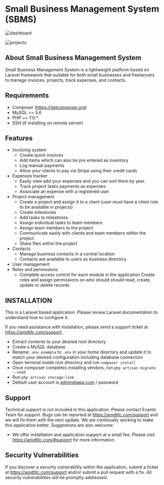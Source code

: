 # Small Business Management System (SBMS)

![dashboard](https://snag.gy/Hxdty4.jpg "SBMS Dashboard")

![projects](https://snag.gy/RNZbMC.jpg "SBMS Projects Dashboard")

## About Small Business Management System

Small Business Management System is a lightweight platform based on Laravel framework that suitable for both small businesses and freelancers to manage invoices, projects, track expenses, and contacts.

## Requirements
- Composer (https://getcomposer.org)
- MySQL >= 5.6
- PHP >= 7.0.*
- SSH (if installing on remote server)

## Features
- Invoicing system
    - Create quick invoices
    - Add items which can also be pre entered as inventory
    - Log manual payments
    - Allow your clients to pay via Stripe using their credit cards
- Expenses tracker
    - Easily view add your expenses and you can sort them by year.
    - Track project tasks payments as expenses
    - Associate an expense with a registered user
- Project management
    - Create a project and assign it to a client (user must have a client role to be available in projects)
    - Create milestones
    - Add tasks to milestones
    - Assign individual tasks to team members
    - Assign team members to the project
    - Communicate easily with clients and team members within the project
    - Share files within the project
- Contacts
    - Manage business contacts in a central location
    - Contacts are available to users as business directory
- User management
- Roles and permissions
	- Complete access control for each module in the application
    Create roles and assign permissions on who should should read, create, update or delete records
    
## INSTALLATION

This is a Laravel based application. Please review Laravel documentation to understand how to configure it.

If you need assistance with installation, please send a support ticket at https://amdtllc.com/support. 

- Extract contents to your desired root directory
- Create a MySQL database
- Rename `.env.example` to `.env` in your home directory and update it to match your desired configuration including database connection
- Open terminal inside root directory and run `composer install`
- Once composer completes installing vendors, run `php artisan migrate --seed`
- Run `php artisan storage:link`
- Default user account is admin@app.com / password

## Support

Technical support is not included in this application. Please contact Evanto Team for support. Bugs can be reported at https://amdtllc.com/support and we will fix them with the next update. We are continually working to make this application better. Suggestions are also welcome.

- We offer installation and application support at a small fee. Please visit https://amdtllc.com/#support for more information.

## Security Vulnerabilities

If you discover a security vulnerability within the application, submit a ticket at https://amdtllc.com/support and/or submit a pull request with a fix. All security vulnerabilities will be promptly addressed.